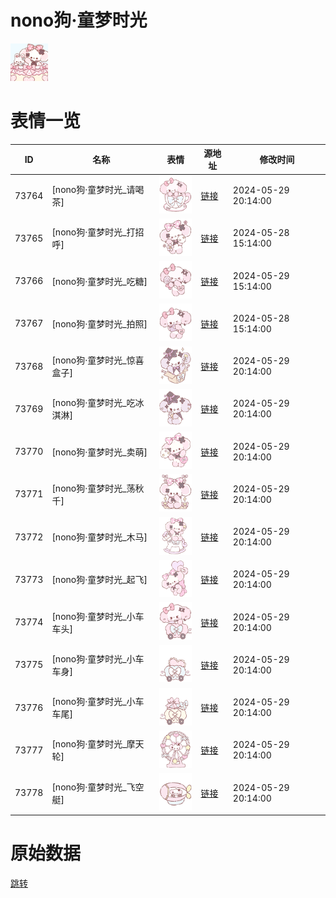 # nono狗·童梦时光

<img src="./cover.png" height="60" alt="cover" />

# 表情一览

|ID|名称|表情|源地址|修改时间|
|----|----|----|----|----|
|73764|[nono狗·童梦时光_请喝茶]|<img src="./pic/073764_%5Bnono狗·童梦时光_请喝茶%5D.png" height="60" alt="请喝茶"/>|[链接](https://i0.hdslb.com/bfs/garb/751bc706a56c682011ef8a30defee5ad49bb924a.png)|2024-05-29 20:14:00|
|73765|[nono狗·童梦时光_打招呼]|<img src="./pic/073765_%5Bnono狗·童梦时光_打招呼%5D.png" height="60" alt="打招呼"/>|[链接](https://i0.hdslb.com/bfs/garb/694fc6c75af4ba4942c55104f67c9a658ca2d96d.png)|2024-05-28 15:14:00|
|73766|[nono狗·童梦时光_吃糖]|<img src="./pic/073766_%5Bnono狗·童梦时光_吃糖%5D.png" height="60" alt="吃糖"/>|[链接](https://i0.hdslb.com/bfs/garb/6613bef362fccec47f25adcfa4cc419e1d9d06bb.png)|2024-05-29 15:14:00|
|73767|[nono狗·童梦时光_拍照]|<img src="./pic/073767_%5Bnono狗·童梦时光_拍照%5D.png" height="60" alt="拍照"/>|[链接](https://i0.hdslb.com/bfs/garb/c84aada243d9e075abb90fc851088c29c983facc.png)|2024-05-28 15:14:00|
|73768|[nono狗·童梦时光_惊喜盒子]|<img src="./pic/073768_%5Bnono狗·童梦时光_惊喜盒子%5D.png" height="60" alt="惊喜盒子"/>|[链接](https://i0.hdslb.com/bfs/garb/c87d943ad49cdd5ff8188717351718949160c09c.png)|2024-05-29 20:14:00|
|73769|[nono狗·童梦时光_吃冰淇淋]|<img src="./pic/073769_%5Bnono狗·童梦时光_吃冰淇淋%5D.png" height="60" alt="吃冰淇淋"/>|[链接](https://i0.hdslb.com/bfs/garb/cbf2386407bb73bc3bf5feeef9b494649caf15b3.png)|2024-05-29 20:14:00|
|73770|[nono狗·童梦时光_卖萌]|<img src="./pic/073770_%5Bnono狗·童梦时光_卖萌%5D.png" height="60" alt="卖萌"/>|[链接](https://i0.hdslb.com/bfs/garb/24511e1f65da6f87ad32bece89a8f35ab786ce9b.png)|2024-05-29 20:14:00|
|73771|[nono狗·童梦时光_荡秋千]|<img src="./pic/073771_%5Bnono狗·童梦时光_荡秋千%5D.png" height="60" alt="荡秋千"/>|[链接](https://i0.hdslb.com/bfs/garb/1a5b5c39c74e8dfb59494d584ac61129bf5b2a67.png)|2024-05-29 20:14:00|
|73772|[nono狗·童梦时光_木马]|<img src="./pic/073772_%5Bnono狗·童梦时光_木马%5D.png" height="60" alt="木马"/>|[链接](https://i0.hdslb.com/bfs/garb/ca6f170ede5c770adff3a4eadda6092af799a3f7.png)|2024-05-29 20:14:00|
|73773|[nono狗·童梦时光_起飞]|<img src="./pic/073773_%5Bnono狗·童梦时光_起飞%5D.png" height="60" alt="起飞"/>|[链接](https://i0.hdslb.com/bfs/garb/faeb5938b02c4f55440d1317b81d36e0dea44e48.png)|2024-05-29 20:14:00|
|73774|[nono狗·童梦时光_小车车头]|<img src="./pic/073774_%5Bnono狗·童梦时光_小车车头%5D.png" height="60" alt="小车车头"/>|[链接](https://i0.hdslb.com/bfs/garb/1425e70da5ad4e15824821017d8605cfe08ccaec.png)|2024-05-29 20:14:00|
|73775|[nono狗·童梦时光_小车车身]|<img src="./pic/073775_%5Bnono狗·童梦时光_小车车身%5D.png" height="60" alt="小车车身"/>|[链接](https://i0.hdslb.com/bfs/garb/9f336077f1c6b52e426339ce4fc4dab966de99b5.png)|2024-05-29 20:14:00|
|73776|[nono狗·童梦时光_小车车尾]|<img src="./pic/073776_%5Bnono狗·童梦时光_小车车尾%5D.png" height="60" alt="小车车尾"/>|[链接](https://i0.hdslb.com/bfs/garb/f50a2afc9753277ee5d280cab4d00a0daed1d1c4.png)|2024-05-29 20:14:00|
|73777|[nono狗·童梦时光_摩天轮]|<img src="./pic/073777_%5Bnono狗·童梦时光_摩天轮%5D.png" height="60" alt="摩天轮"/>|[链接](https://i0.hdslb.com/bfs/garb/b6eea8f806bf20cb185d991ec25c927af9b9a0f1.png)|2024-05-29 20:14:00|
|73778|[nono狗·童梦时光_飞空艇]|<img src="./pic/073778_%5Bnono狗·童梦时光_飞空艇%5D.png" height="60" alt="飞空艇"/>|[链接](https://i0.hdslb.com/bfs/garb/0c68afa86c4390b99388f3c6288141493df145ae.png)|2024-05-29 20:14:00|

# 原始数据

[跳转](./raw.json)

